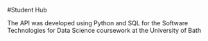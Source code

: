  #Student Hub

The API was developed using Python and SQL for the Software Technologies for Data Science coursework at the University of Bath
 
